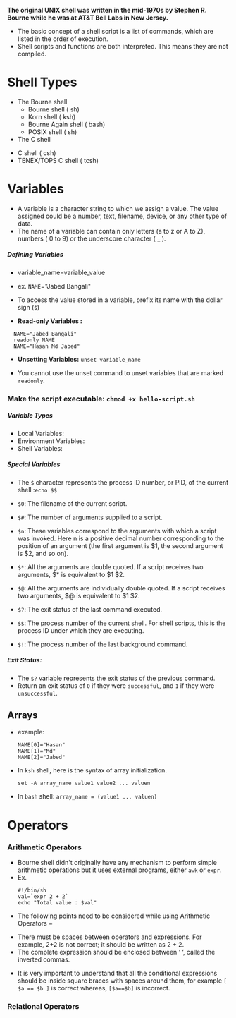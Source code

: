 **The original UNIX shell was written in the mid-1970s by Stephen R. Bourne while he was at AT&T Bell Labs in New Jersey.**

+ The basic concept of a shell script is a list of commands, which are listed in the order of execution.
+ Shell scripts and functions are both interpreted. This means they are not compiled.

# Shell Types
+ The Bourne shell
  - Bourne shell ( sh)
  - Korn shell ( ksh)
  - Bourne Again shell ( bash)
  - POSIX shell ( sh)
+ The C shell
 - C shell ( csh)
 - TENEX/TOPS C shell ( tcsh)

# Variables
+ A variable is a character string to which we assign a value. The value assigned could be a number, text, filename, device, or any other type of data.
+ The name of a variable can contain only letters (a to z or A to Z), numbers ( 0 to 9) or the underscore character ( _ ).

##### Defining Variables
  + variable_name=variable_value
  + ex. `NAME`="Jabed Bangali"
  + To access the value stored in a variable, prefix its name with the dollar sign (`$`)

  + **Read-only Variables :**
  ```#!/bin/sh
    NAME="Jabed Bangali"
    readonly NAME
    NAME="Hasan Md Jabed"
  ```
  + **Unsetting Variables:** `unset variable_name`
   - You cannot use the unset command to unset variables that are marked `readonly`.

### Make the script executable: `chmod +x hello-script.sh`

##### Variable Types
+ Local Variables:
+ Environment Variables:
+ Shell Variables:

##### Special Variables
+ The `$` character represents the process ID number, or PID, of the current shell :`echo $$`

+ `$0`: The filename of the current script.

+ `$#`: The number of arguments supplied to a script.

+ `$n`: These variables correspond to the arguments with which a script was invoked. Here n is a positive decimal number corresponding to the position of an argument (the first argument is $1, the second argument is $2, and so on).

+ `$*`: All the arguments are double quoted. If a script receives two arguments, $* is equivalent to $1 $2.

+ `$@`: All the arguments are individually double quoted. If a script receives two arguments, $@ is equivalent to $1 $2.

+ `$?`: The exit status of the last command executed.

+ `$$`: The process number of the current shell. For shell scripts, this is the process ID under which they are executing.

+ `$!`: The process number of the last background command.

##### Exit Status:
+ The `$?` variable represents the exit status of the previous command.
+ Return an exit status of `0` if they were `successful`, and `1` if they were `unsuccessful`.

## Arrays
+ example:
  ```
  NAME[0]="Hasan"
  NAME[1]="Md"
  NAME[2]="Jabed"
  ```
+ In `ksh` shell, here is the syntax of array initialization.

    `set -A array_name value1 value2 ... valuen`

+ In `bash` shell: `array_name = (value1 ... valuen)`


# Operators
### Arithmetic Operators
+ Bourne shell didn't originally have any mechanism to perform simple arithmetic operations but it uses external programs, either `awk` or `expr`.
+ Ex.
  ```
  #!/bin/sh
  val=`expr 2 + 2`
  echo "Total value : $val"
  ```
+ The following points need to be considered while using Arithmetic Operators −
 - There must be spaces between operators and expressions. For example, 2+2 is not correct; it should be written as 2 + 2.
 - The complete expression should be enclosed between ‘ ‘, called the inverted commas.

 + It is very important to understand that all the conditional expressions should be inside square braces with spaces around them, for example `[ $a == $b ]` is correct whereas, `[$a==$b]` is incorrect.

 ### Relational Operators
 
